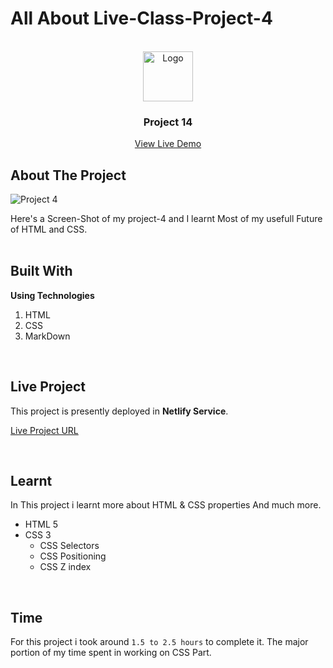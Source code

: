 <!-- Intro -->
# All About Live-Class-Project-4

<!-- PROJECT LOGO -->
<br/>
<div align="center">
  <a href="https://github.com/vandit-bera">
    <img src="https://learncodeonline.in/mascot.png" alt="Logo" width="80">
  </a>

<h3 align="center">Project 14</h3>

  <p align="center">   
    <a href="https://vb-live-class-project-14.netlify.app/">View Live Demo</a>
  </p>
</div>

<!-- ABOUT THE PROJECT -->

## About The Project

![Project 4](./ss/LCO-14.png)



Here's a Screen-Shot of my project-4 and I learnt Most of my usefull Future of HTML and CSS.
<br>
<br>

## Built With

**Using Technologies**

1. HTML
2. CSS
3. MarkDown


<br>

## Live Project

This project is presently deployed in **Netlify Service**.



[Live Project URL](https://vb-live-class-project-14.netlify.app/)
<br>


<!-- LEARNT -->
<br>

## Learnt
In This project i learnt more about HTML & CSS properties And much more.
- HTML 5
- CSS 3
  - CSS Selectors
  - CSS Positioning
  - CSS Z index

<!-- NOTE -->
<br>

## Time

For this project i took around `1.5 to 2.5 hours` to complete it. The major portion of my time spent in working on CSS Part.
<br>

<!-- Recommended Articles -->
<br>

